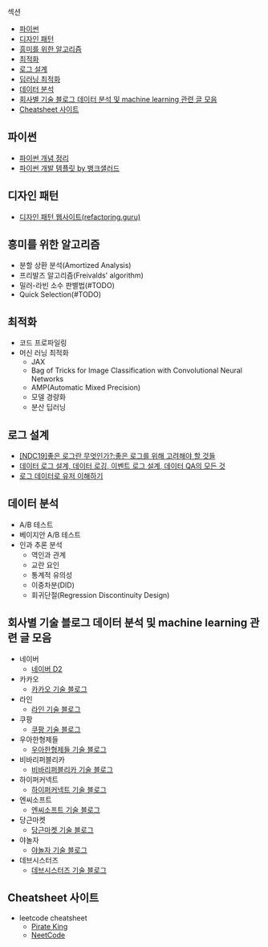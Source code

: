 섹션

* [파이썬](#파이썬)
* [디자인 패턴](#디자인-패턴)
* [흥미를 위한 알고리즘](#흥미를-위한-알고리즘)
* [최적화](#최적화)
* [로그 설계](#로그-설계)
* [딥러닝 최적화](#딥러닝-최적화)
* [데이터 분석](#데이터-분석)
* [회사별 기술 블로그 데이터 분석 및 machine learning 관련 글 모음](#회사별-기술-블로그-데이터-분석-및-machine-learning-관련-글-모음)
* [Cheatsheet 사이트](#cheatsheet-사이트)

## 파이썬
* [파이썬 개념 정리](https://github.com/boostcamp-ai-tech-4/ai-tech-interview/blob/main/answers/4-python.md)
* [파이썬 개발 템플릿 by 뱅크샐러드](https://github.com/banksalad/python)

## 디자인 패턴
* [디자인 패턴 웹사이트(refactoring.guru)](https://refactoring.guru/ko)


## 흥미를 위한 알고리즘
- 분할 상환 분석(Amortized Analysis)
- 프리발즈 알고리즘(Freivalds' algorithm)
- 밀러-라빈 소수 판별법(#TODO)
- Quick Selection(#TODO)


## 최적화
* 코드 프로파일링
* 머신 러닝 최적화
    - JAX
    - Bag of Tricks for Image Classification with Convolutional Neural Networks
    - AMP(Automatic Mixed Precision)
    - 모델 경량화
    - 분산 딥러닝

## 로그 설계
* [[NDC19]좋은 로그란 무엇인가?:좋은 로그를 위해 고려해야 할 것들](https://speakerdeck.com/devinjeon/jamag-ndc19-joheun-rogeuran-mueosinga-joheun-rogeureul-wihae-goryeohaeya-hal-geosdeul)
* [데이터 로그 설계, 데이터 로깅, 이벤트 로그 설계, 데이터 QA의 모든 것](https://zzsza.github.io/data/2021/06/13/data-event-log-definition/)
* [로그 데이터로 유저 이해하기](https://techblog.woowahan.com/2536/)


## 데이터 분석
* A/B 테스트
* 베이지안 A/B 테스트
* 인과 추론 분석
    * 역인과 관계
    * 교란 요인
    * 통계적 유의성
    * 이중차분(DID)
    * 회귀단절(Regression Discontinuity Design)


## 회사별 기술 블로그 데이터 분석 및 machine learning 관련 글 모음
* 네이버
    * [네이버 D2](https://d2.naver.com/home)
* 카카오
    * [카카오 기술 블로그](https://tech.kakao.com/blog/)
* 라인
    * [라인 기술 블로그](https://engineering.linecorp.com/ko/blog/)
* 쿠팡
    * [쿠팡 기술 블로그](https://medium.com/coupang-engineering)
* 우아한형제들
    * [우아한형제들 기술 블로그](https://techblog.woowahan.com/)
* 비바리퍼블리카
    * [비바리퍼블리카 기술 블로그](https://toss.tech/)
* 하이퍼커넥트
    * [하이퍼커넥트 기술 블로그](https://hyperconnect.github.io/)
* 엔씨소프트
    * [엔씨소프트 기술 블로그](https://about.ncsoft.com/news/rd)
* 당근마켓
    * [당근마켓 기술 블로그](https://medium.com/daangn)
* 야놀자
    * [야놀자 기술 블로그](https://medium.com/yanolja/archive)
* 데브시스터즈
    * [데브시스터즈 기술 블로그](https://tech.devsisters.com/)
## Cheatsheet 사이트
* leetcode cheatsheet
    * [Pirate King](https://www.piratekingdom.com/)
    * [NeetCode](https://neetcode.io/)